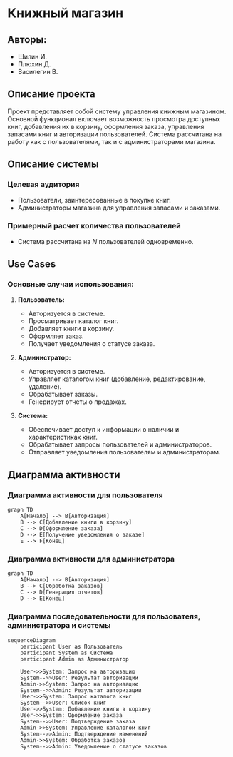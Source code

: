 # Книжный магазин

## Авторы:
- Шилин И.
- Плюхин Д.
- Василегин В.

## Описание проекта

Проект представляет собой систему управления книжным магазином. Основной функционал включает возможность просмотра доступных книг, добавления их в корзину, оформления заказа, управления запасами книг и авторизации пользователей. Система рассчитана на работу как с пользователями, так и с администраторами магазина.

## Описание системы

### Целевая аудитория
- Пользователи, заинтересованные в покупке книг.
- Администраторы магазина для управления запасами и заказами.

### Примерный расчет количества пользователей
- Система рассчитана на _N_ пользователей одновременно.

## Use Cases

### Основные случаи использования:
1. **Пользователь:**
   - Авторизуется в системе.
   - Просматривает каталог книг.
   - Добавляет книги в корзину.
   - Оформляет заказ.
   - Получает уведомления о статусе заказа.

2. **Администратор:**
   - Авторизуется в системе.
   - Управляет каталогом книг (добавление, редактирование, удаление).
   - Обрабатывает заказы.
   - Генерирует отчеты о продажах.

3. **Система:**
   - Обеспечивает доступ к информации о наличии и характеристиках книг.
   - Обрабатывает запросы пользователей и администраторов.
   - Отправляет уведомления пользователям и администраторам.

## Диаграмма активности

### Диаграмма активности для пользователя
```mermaid
graph TD
    A[Начало] --> B[Авторизация]
    B --> C[Добавление книги в корзину]
    C --> D[Оформление заказа]
    D --> E[Получение уведомления о заказе]
    E --> F[Конец]
```

### Диаграмма активности для администратора
```mermaid
graph TD
    A[Начало] --> B[Авторизация]
    B --> C[Обработка заказов]
    C --> D[Генерация отчетов]
    D --> E[Конец]
```

### Диаграмма последовательности для пользователя, администратора и системы
```mermaid
sequenceDiagram
    participant User as Пользователь
    participant System as Система
    participant Admin as Администратор

    User->>System: Запрос на авторизацию
    System-->>User: Результат авторизации
    Admin->>System: Запрос на авторизацию
    System-->>Admin: Результат авторизации
    User->>System: Запрос каталога книг
    System-->>User: Список книг
    User->>System: Добавление книги в корзину
    User->>System: Оформление заказа
    System-->>User: Подтверждение заказа
    Admin->>System: Управление каталогом книг
    System-->>Admin: Подтверждение изменений
    Admin->>System: Обработка заказов
    System-->>Admin: Уведомление о статусе заказов
```